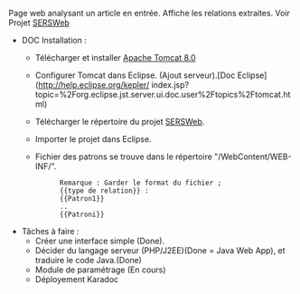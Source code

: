 Page web analysant un article en entrée. Affiche les relations extraites. Voir Projet [SERSWeb](/SERSWeb)

- DOC Installation :
  	- Télécharger et installer [Apache Tomcat 8.0](http://apache.mediamirrors.org/tomcat/tomcat-8/v8.0.41/bin/apache-tomcat-8.0.41.zip)
   	- Configurer Tomcat dans Eclipse. (Ajout serveur).[Doc Eclipse](http://help.eclipse.org/kepler/	index.jsp?topic=%2Forg.eclipse.jst.server.ui.doc.user%2Ftopics%2Ftomcat.html)
   	- Télécharger le répertoire du projet [SERSWeb](/SERSWeb).
   	- Importer le projet dans Eclipse.
   	- Fichier des patrons se trouve dans le répertoire "/WebContent/WEB-INF/".

	   			Remarque : Garder le format du fichier ; 
	   			{{type de relation}} :
	   			{{Patron1}}
	   			..
	   			{{Patroni}}
- Tâches à faire : 
	- Créer une interface simple (Done).
	- Décider du langage serveur (PHP/J2EE)(Done = Java Web App), et traduire le code Java.(Done)
   	- Module de paramétrage (En cours) 
   	- Déployement Karadoc
